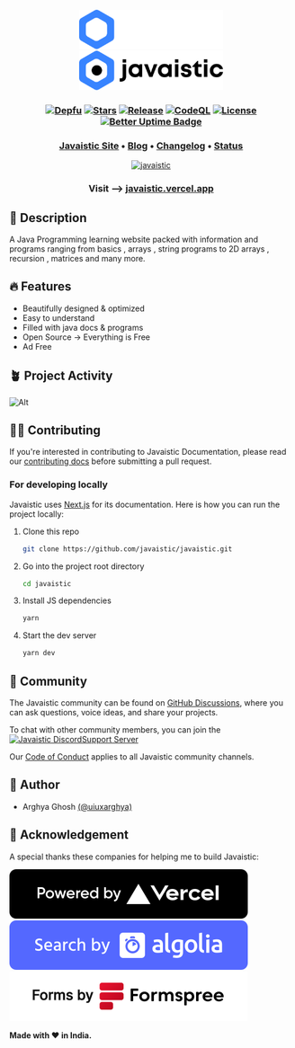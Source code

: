 <div align=center>

<br>

<img height=70 src="https://raw.githubusercontent.com/javaistic/.github/main/profile/img/logo-light.svg#gh-dark-mode-only">
<img height=70 src="https://raw.githubusercontent.com/javaistic/.github/main/profile/img/logo-dark.svg#gh-light-mode-only">

<br>
  
### [![Depfu](https://badges.depfu.com/badges/b0bc0e5fa34d75e54478a4e37b1b2d72/status.svg)](https://depfu.com) [![Stars](https://badgen.net/github/stars/javaistic/javaistic)](https://github.com/javaistic/javaistic/stargazers) [![Release](https://badgen.net/github/release/javaistic/javaistic)](https://github.com/javaistic/javaistic/releases) [![CodeQL](https://github.com/javaistic/javaistic/actions/workflows/codeql-analysis.yml/badge.svg)](https://github.com/javaistic/javaistic/actions/workflows/codeql-analysis.yml) [![License](https://badgen.net/github/license/javaistic/javaistic)](LICENSE) [![Better Uptime Badge](https://betteruptime.com/status-badges/v1/monitor/8a3u.svg)](https://javaistic.betteruptime.com/?utm_source=status_badge)

</div>

<div align="center">

### [Javaistic Site](https://javaistic.vercel.app/) • [Blog](https://javaistic.vercel.app/blog) • [Changelog](https://javaistic.vercel.app/changelog) • [Status](https://javaistic.vercel.app/status) 

</div>

<div align="center">

[![javaistic](.github/img/javaistic-readme.png)](https://javaistic.vercel.app/?utm_source=github&utm_medium=readme-image&utm_campaign=javaistic)

  ### Visit ⟶ [javaistic.vercel.app](https://javaistic.vercel.app/?utm_source=github&utm_medium=readme-link&utm_campaign=javaistic)

</div>

## 📄 Description

A Java Programming learning website packed with information and programs ranging from basics , arrays , string programs to 2D arrays , recursion , matrices and many more.

## 🔥 Features

- Beautifully designed & optimized
- Easy to understand
- Filled with java docs & programs
- Open Source → Everything is Free
- Ad Free

## 🪴 Project Activity

![Alt](https://repobeats.axiom.co/api/embed/3df6f52cbd6d58e6c248f9457081834adf6459e5.svg "Repobeats analytics image")

## 🧑‍💻 Contributing
If you're interested in contributing to Javaistic Documentation, please read our [contributing docs](CONTRIBUTING.md) before submitting a pull request.

### For developing locally

Javaistic uses [Next.js](https://nextjs.org/) for its documentation. Here is how you can run the project locally:

1. Clone this repo

    ```sh
    git clone https://github.com/javaistic/javaistic.git
    ```

2. Go into the project root directory

    ```sh
    cd javaistic
    ```

3. Install JS dependencies

    ```sh
    yarn
    ```

4. Start the dev server

    ```sh
    yarn dev
    ```
    
## 🤝 Community

The Javaistic community can be found on [GitHub Discussions](https://github.com/javaistic/javaistic/discussions), where you can ask questions, voice ideas, and share your projects.

To chat with other community members, you can join the [![Javaistic DiscordSupport Server](https://img.shields.io/discord/934819156296081459.svg?color=7289da&label=discord&logo=discord)](https://javaistic.vercel.app/discord)

Our [Code of Conduct](CODE_OF_CONDUCT.md) applies to all Javaistic community channels.

## 👦 Author
- Arghya Ghosh [(@uiuxarghya)](https://twitter.com/uiuxarghya)

## 💖 Acknowledgement

A special thanks these companies for helping me to build Javaistic:

[![Powered by Vercel](.github/img/powered-by-vercel.svg)](https://vercel.com/?utm_source=javaistic&utm_campaign=oss)
[![Search by Algolia](.github/img/search-by-algolia.svg)](https://algolia.com/?utm_source=javaistic&utm_campaign=oss)
[![Forms by Formspree](.github/img/forms-by-formspree.svg)](https://formspree.io/?utm_source=javaistic&utm_campaign=oss)

**Made with ❤️ in India.**
